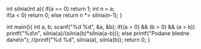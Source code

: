 int silnia(int a){
	if(a == 0)	return 1;
	int n = a;	
	if(a < 0)	return 0;
	else		return n *= silnia(n-1);
}

int main(){
	int a, b;
	scanf("%d %d", &a, &b);
	if((a > 0) && (b > 0) && (a > b))
		printf("%d\n", silnia(a)/(silnia(b)*silnia(a-b)));
	else
		printf("Podane bledne dane\n");
	//printf("%d %d", silnia(a), silnia(b));
	return 0;
}
